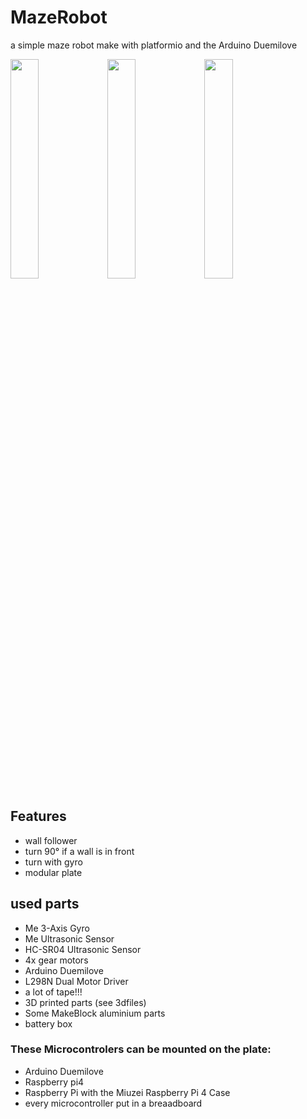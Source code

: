 # MazeRobot
a simple maze robot make with platformio and the Arduino Duemilove



<p float="left">
  <img src="https://github.com/Ztirom45/MazeRobot/blob/main/img/top.png" width="30%" />
  <img src="https://github.com/Ztirom45/MazeRobot/blob/main/img/front.png" width="30%" /> 
  <img src="https://github.com/Ztirom45/MazeRobot/blob/main/img/site.png" width="30%" />
</p>


## Features

- wall follower
- turn 90° if a wall is in front
- turn with gyro
- modular plate

## used parts
- Me 3-Axis Gyro
- Me Ultrasonic Sensor
- HC-SR04 Ultrasonic Sensor
- 4x gear motors 
- Arduino Duemilove
- L298N Dual Motor Driver
- a lot of tape!!!
- 3D printed parts (see 3dfiles)
- Some MakeBlock aluminium parts
- battery box

### These Microcontrolers can be mounted on the plate:
- Arduino Duemilove
- Raspberry pi4
- Raspberry Pi with the Miuzei Raspberry Pi 4 Case
- every microcontroller put in a breaadboard

